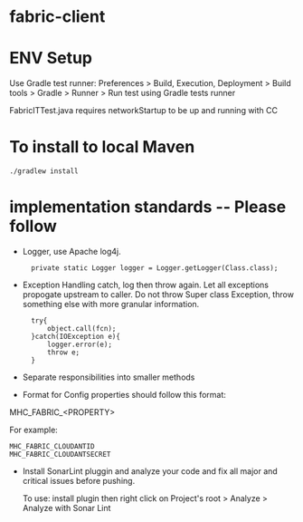 # fabric-client

# ENV Setup
Use Gradle test runner:
    Preferences > Build, Execution, Deployment > Build tools > Gradle > Runner > Run test using Gradle tests runner

FabricITTest.java requires networkStartup to be up and running with CC

# To install to local Maven
`./gradlew install`

# implementation standards -- Please follow
- Logger, use Apache log4j.

        private static Logger logger = Logger.getLogger(Class.class);

- Exception Handling
    catch, log then throw again. Let all exceptions propogate upstream to caller.
    Do not throw Super class Exception, throw something else with more granular information.
    
        try{
            object.call(fcn);
        }catch(IOException e){
            logger.error(e);
            throw e;
        }

- Separate responsibilities into smaller methods

- Format for Config properties should follow this format:

MHC_FABRIC_\<PROPERTY>

For example:

    MHC_FABRIC_CLOUDANTID
    MHC_FABRIC_CLOUDANTSECRET
    
- Install SonarLint pluggin and analyze your code and fix all major and critical issues before pushing.
    
    To use: install plugin then right click on Project's root > Analyze > Analyze with Sonar Lint

